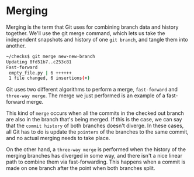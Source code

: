 <h1> Merging </h1>

Merging is the term that Git uses for combining branch data and
history together.
We'll use the git merge command, which lets us take the independent snapshots and
history of one `git branch`, and tangle them into another.

```sh
~/checks$ git merge new-new-branch 
Updating 8fd51b7..c253c81
Fast-forward
 empty_file.py | 6 ++++++
 1 file changed, 6 insertions(+)
```

Git uses two different algorithms to perform a merge,
`fast-forward` and `three-way merge`.
The merge we just performed is an example of a fast-forward merge.


This kind of `merge` occurs when all the commits
in the checked out branch are also in the branch that's being merged.
If this is the case,
we can say that the `commit history` of both branches doesn't diverge.
In these cases, all Git has to do is update the `pointers` of the branches to
the same commit, and no actual merging needs to take place.


On the other hand, a `three-way merge` is performed when the history of the merging
branches has diverged in some way, and
there isn't a nice linear path to combine them via fast-forwarding.
This happens when a commit is made on one branch
after the point when both branches split. 
